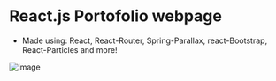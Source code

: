 # React.js Portofolio webpage

- Made using: React, React-Router, Spring-Parallax, react-Bootstrap, React-Particles and more!

![image](https://i.imgur.com/eVvsNIF.jpeg)


